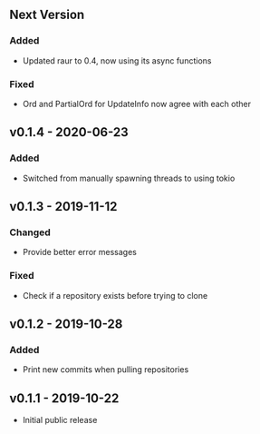 ## Next Version
### Added
- Updated raur to 0.4, now using its async functions

### Fixed
- Ord and PartialOrd for UpdateInfo now agree with each other

## v0.1.4 - 2020-06-23
### Added
- Switched from manually spawning threads to using tokio

## v0.1.3 - 2019-11-12
### Changed
- Provide better error messages

### Fixed
- Check if a repository exists before trying to clone

## v0.1.2 - 2019-10-28
### Added
- Print new commits when pulling repositories

## v0.1.1 - 2019-10-22
- Initial public release
